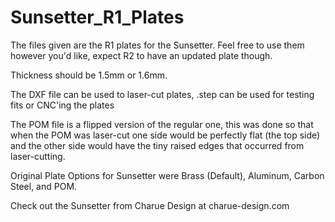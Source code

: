 # Sunsetter_R1_Plates

The files given are the R1 plates for the Sunsetter. Feel free to use them however you'd like, expect R2 to have an updated plate though.

Thickness should be 1.5mm or 1.6mm.

The DXF file can be used to laser-cut plates, .step can be used for testing fits or CNC'ing the plates

The POM file is a flipped version of the regular one, this was done so that when the POM was laser-cut one side would be perfectly flat (the top side) and the other side would have the tiny raised edges that occurred from laser-cutting.

Original Plate Options for Sunsetter were Brass (Default), Aluminum, Carbon Steel, and POM.

Check out the Sunsetter from Charue Design at charue-design.com
